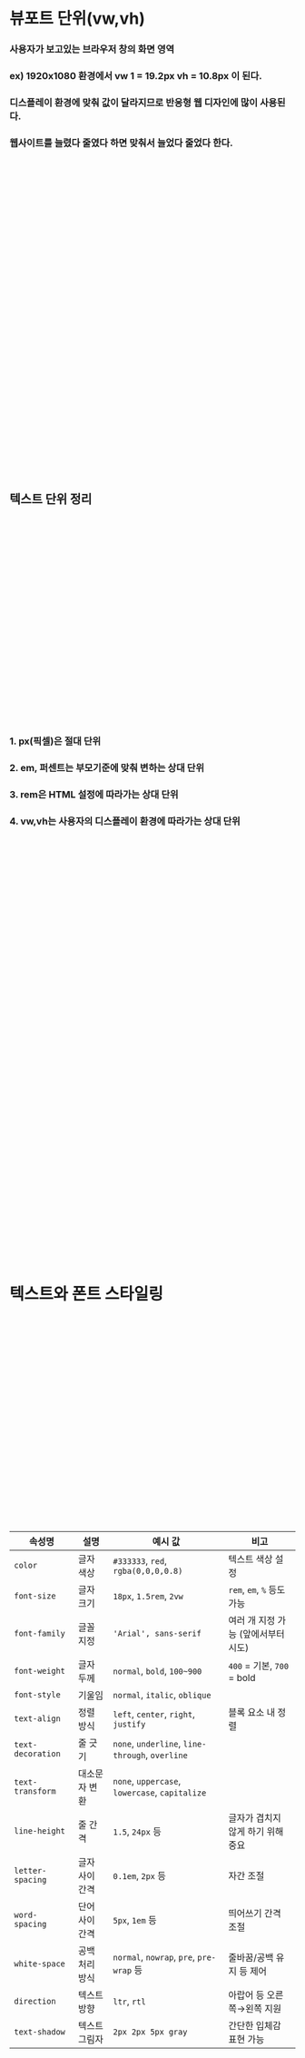# 뷰포트 단위(vw,vh)

### 사용자가 보고있는 브라우저 창의 화면 영역
### ex) 1920x1080 환경에서 vw 1 = 19.2px vh = 10.8px 이 된다.
###  디스플레이 환경에 맞춰 값이 달라지므로 반응형 웹 디자인에 많이 사용된다.
### 웹사이트를 늘렸다 줄였다 하면 맞춰서 늘었다 줄었다 한다.

<div style="margin-top:15vh;"></div>


## 텍스트 단위 정리

<div style="margin-top:10vh;"></div>

### 1. px(픽셀)은 절대 단위
### 2. em, 퍼센트는 부모기준에 맞춰 변하는 상대 단위
### 3. rem은 HTML 설정에 따라가는 상대 단위
### 4. vw,vh는 사용자의 디스플레이 환경에 따라가는 상대 단위

<div style="margin-top:20vh;"></div>

# 텍스트와 폰트 스타일링

<div style="margin-top:10vh;"></div>


| 속성명               | 설명       | 예시 값                                            | 비고                       |
| ----------------- | -------- | ----------------------------------------------- | ------------------------ |
| `color`           | 글자 색상    | `#333333`, `red`, `rgba(0,0,0,0.8)`             | 텍스트 색상 설정                |
| `font-size`       | 글자 크기    | `18px`, `1.5rem`, `2vw`                         | `rem`, `em`, `%` 등도 가능   |
| `font-family`     | 글꼴 지정    | `'Arial', sans-serif`                           | 여러 개 지정 가능 (앞에서부터 시도)    |
| `font-weight`     | 글자 두께    | `normal`, `bold`, `100~900`                     | `400` = 기본, `700` = bold |
| `font-style`      | 기울임      | `normal`, `italic`, `oblique`                   |                          |
| `text-align`      | 정렬 방식    | `left`, `center`, `right`, `justify`            | 블록 요소 내 정렬               |
| `text-decoration` | 줄 긋기     | `none`, `underline`, `line-through`, `overline` |                          |
| `text-transform`  | 대소문자 변환  | `none`, `uppercase`, `lowercase`, `capitalize`  |                          |
| `line-height`     | 줄 간격     | `1.5`, `24px` 등                                 | 글자가 겹치지 않게 하기 위해 중요      |
| `letter-spacing`  | 글자 사이 간격 | `0.1em`, `2px` 등                                | 자간 조절                    |
| `word-spacing`    | 단어 사이 간격 | `5px`, `1em` 등                                  | 띄어쓰기 간격 조절               |
| `white-space`     | 공백 처리 방식 | `normal`, `nowrap`, `pre`, `pre-wrap` 등         | 줄바꿈/공백 유지 등 제어           |
| `direction`       | 텍스트 방향   | `ltr`, `rtl`                                    | 아랍어 등 오른쪽→왼쪽 지원          |
| `text-shadow`     | 텍스트 그림자  | `2px 2px 5px gray`                              | 간단한 입체감 표현 가능            |


<div style="margin-top:10vh;"></div>


### font 관련 속성들끼리 이렇게 한 줄로 묶을 수도 있다.

```
font: italic bold 18px 'Arial', sans-serif;
```

### font-family로 글꼴 지정을 할때 마지막에 , sans-serif는 주 글꼴이 없는 환경일때 
### 기본 글꼴로 대체하기 위해서 꼭 적는다. 폰트 이름이 아닌 셰리프 혹은 산 셰리프 처럼 기준 형을 적는다.

<div style="margin-top:15vh;"></div>

### 원하는 글꼴을 추가하고 싶으면 이렇게 Head 태그에 링크를 걸어주어야 한다.

<img src="fontlink.png" style="width:50vw">


<div style="margin-top:20vh;"></div>


# BOX 모델

<div style="margin-top:10vh;"></div>

## 박스 모델의 구성 요소 

<div style="margin-top:5vh;"></div>

### 박스 모델은 네 가지 주요 구성 요소로 이루어져 있습니다:

<div style="margin-top:10vh;"></div>

### 1. **콘텐츠(Content)**: 요소의 실제 콘텐츠가 들어가는 영역입니다. 텍스트, 이미지 등 요소의 내용을 포함합니다.
### 2. **패딩(Padding)**: 콘텐츠와 보더 사이의 내부 여백입니다. 패딩은 콘텐츠 영역을 감싸는 여백으로, 배경색이 패딩 영역까지 확장됩니다.
### 3. **보더(Border)**: 콘텐츠와 패딩을 둘러싸는 테두리입니다. 보더의 두께, 스타일, 색상을 설정할 수 있습니다.
### 4. **마진(Margin)**: 요소의 바깥 여백으로, 보더와 인접한 다른 요소 사이의 공간을 제공합니다. 마진은 배경색의 영향을 받지 않습니다.


<div style="margin-top:10vh;"></div>

### 🍱 도시락통에 비유한 박스 모델

```

+-------------------------+     ← 마진 (다른 도시락과의 거리)
|        Margin           |
| +---------------------+ |     ← 보더 (도시락통 뚜껑과 벽)
| |      Border         | |
| | +-----------------+ | |     ← 패딩 (도시락통 내부 여백)
| | |    Padding      | | |
| | | +-------------+ | | |     ← 콘텐츠 (밥, 반찬 = 진짜 내용)
| | | |  Content    | | | |
| | | +-------------+ | | |
| | +-----------------+ | |
| +---------------------+ |
+-------------------------+

```
<div style="margin-top:15vh;"></div>

# 패딩과 보더는 박스의 크기에 영향을 끼친다.

<div style="margin-top:10vh;"></div>

```
.box {
  width: 200px;
  padding: 20px;
  border: 2px solid black;
  margin: 10px;
}
```

### 이 상황은 기본 박스의 너비 200px에 보더 좌우 합 4px, 패딩 좌우 합 40px 이 추가되어
### 실제 보이는 박스 사이즈는 244px가 된다. 이런경우를 방지하기 위해

### `box-sizing: border-box` 속성을 사용하면 설정해둔 박스사이즈를 유지해준다.

### 그래서 보통 `*{}` 전체 선택자에  `box-sizing: border-box` 와 `margin: 0;` 을 기본적으로 입력하고 한다. 

### body 태그의 디폴트 margin 값은 8px 이므로 따로 지정해 주지 않으면 8px 띄어진 상태로 시작하기 때문.

<div style="margin-top:15vh;"></div>

# margin 단축속성

<div style="margin-top:10vh;"></div>

```
/*  마진 단축 속성  */

            /* 4방향 전부 균일한 마진을 넣음 */
            margin: 7px;

            /*      [상하] [좌우] */
            margin: 10px 20px;

            /*     [상]  [좌우] [하]*/
            margin: 10px 20px 30px;

            /* 12시부터 시계방향  */
            margin: 10px 20px 30px 40px;
```


### margin: 0 auto 로 x축 가운데 정렬을 할 수 있다.
### auto는  "자동으로 계산해서 빈 공간을 균등하게 채워줘"라는 의미
### margin: auto는 남는 공간을 계산해서 양쪽에 배분하기 때문에
### 요소의 width를 정의해주지 않으면 남는 공간 계산이 안되서 효과가 없음


<div style="margin-top:15vh;"></div>

# 2. Border

<div style="margin-top:10vh;"></div>

### 보더의 개별 속성들

### -`border-width`: 보더의 두께를 지정합니다.
### - `border-style`: 보더의 스타일을 지정합니다. (예: `solid`, `dashed`, `dotted`, `none`)
### - `border-color`: 보더의 색상을 지정합니다.

<div style="margin-top:10vh;"></div>

## **보더 단축 속성**
### - 일반적으로 `border: width style color;` 순서로 지정한다.
### 순서는 바뀌어도 상관이 없긴하다.


<div style="margin-top:15vh;"></div>


### border 명령어 정리

| 속성                                            | 설명                            | 예시                             |
| --------------------------------------------- | ----------------------------- | ------------------------------ |
| `border`                                      | 테두리 전체를 한 번에 설정 (두께, 스타일, 색상) | `border: 1px solid #333;`      |
| `border-width`                                | 테두리의 두께만 지정                   | `border-width: 2px;`           |
| `border-style`                                | 테두리 스타일 지정                    | `border-style: solid;`         |
| `border-color`                                | 테두리 색상 지정                     | `border-color: red;`           |
| `border-top` / `-right` / `-bottom` / `-left` | 특정 방향 테두리만 지정                 | `border-top: 2px dashed blue;` |
| `border-radius`                               | 테두리 모서리를 둥글게 만듦               | `border-radius: 10px;`         |

<div style="margin-top:20vh;"></div>


# Padding


<div style="margin-top:5vh;"></div>

### 패딩(Padding)은 콘텐츠와 보더 사이의 내부 여백을 정의합니다. <br>패딩은 각 면에 대해 개별적으로 지정할 수 있으며, 단축 속성을 사용해 여러 값을 한 번에 설정할 수 있습니다.

<div style="margin-top:15vh;"></div>

# 패딩 단축속성

<div style="margin-top:5vh;"></div>

### - 네 개의 값을 지정할 때: `padding: top right bottom left;`
### - 세 개의 값을 지정할 때: `padding: top right/left bottom;`
### - 두 개의 값을 지정할 때: `padding: top/bottom right/left;`
### - 하나의 값을 지정할 때: 모든 면에 동일한 값이 적용됩니다.


<div style="margin-top:15vh;"></div>

# 디스플레이 속성

<div style="margin-top:10vh;"></div>

| 구분              | 블록 요소 (`block`)                              | 인라인 요소 (`inline`)                          | 인라인 블록 요소 (`inline-block`)           |
| --------------- | -------------------------------------------- | ------------------------------------------ | ------------------------------------ |
| **대표 태그**       | `div`, `p`, `h1~h6`, `ul`, `ol`, `section` 등 | `a`, `span`, `strong`, `em`, `b`, `abbr` 등 | `input`, `img`, `button`, `select` 등 |
| **디폴트 배치 방향**   | 세로로 쌓임 (줄 바꿈 발생)                             | 가로로 나열됨 (줄 바꿈 없음)                          | 가로로 나열됨 (줄 바꿈 없음)                    |
| **가로/세로 크기 지정** | 가능 ✅                                         | 불가능 ❌                                      | 가능 ✅                                 |
| **전체 영역 차지**    | 부모 너비 전체 차지 (가로 100%)                        | 내용만큼만 차지                                   | 내용만큼 차지하지만 크기 조절 가능                  |
| **박스 모델 적용 여부** | 완전히 적용됨                                      | 부분 적용됨 (크기 조절 불가)                          | 완전히 적용됨                              |
| **레이아웃 구성**     | 주로 레이아웃 단위 요소                                | 주로 텍스트 스타일링용                               | 버튼, 썸네일 등에 사용                        |


<div style="margin-top:10vh;"></div>

### 각각 `display: block;` `display: inline;` `display: inline-block;` 로 디폴트가 되어있고 설정을 바꿀수도 있다.
                    
### Tip ) a태그(하이퍼링크)를 블록형식으로 바꾸면 터치영역도 그 블록영역으로 늘어남


<div style="margin-top:15vh;"></div>


# display: none;

### `display: none;` 을 하면 요소를 완전히 숨긴다. <br> 이렇게 되면 해당 요소는 문서의 레이아웃에 아무런 영향도 끼치지 않고 공간을 차지하지도 않는다.

### `opacity: n;` 은 투명도를 조절한다. `opacity: 0;` 을 하면 요소가 보이지 않지만 # display: none; 과는 다르게 자리도 차지하고 레이아웃에 영향을 끼친다.

<div style="margin-top:15vh;"></div>

# Overflow


### 박스 안의 내용이 박스보다 클 경우 넘치는 부분을 제어하는 것

<div style="margin-top:15vh;"></div>

| 값                | 의미                                              |
|-------------------|---------------------------------------------------|
| visible (기본값)  | 전체를 다 보여줌                                  |
| hidden            | 넘치는 콘텐츠를 숨김                              |
| auto              | 넘치는 콘텐츠가 존재할 경우에만 스크롤바를 생성   |
| scroll            | 넘치는 콘텐츠가 없어도 스크롤바를 생성           |

<div style="margin-top:20vh;"></div>


# 기타 알게 된 것들



### 컨트롤 + 스페이스 자동완성 추천 단축키

### height의 디폴트는 컨텐츠의 크기이다.

### height에 퍼센트 값을 쓰려면 부모나 조상의 height값이 명시되어 있어야 한다.
### 콘텐츠에 따라 자동으로 계산된 auto 값은 반영이 되지 않는다.
### 암튼 퍼센트를 쓰려면 부모의 height값이 퍼센트든 뭐로든 명시가 되어야함